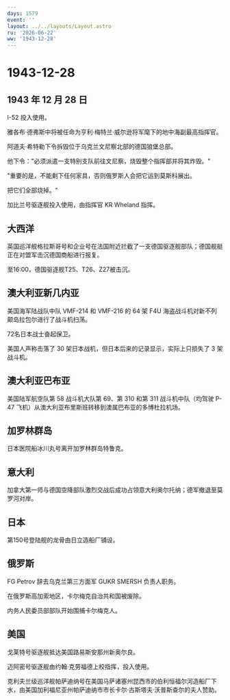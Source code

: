 ```yaml
---
days: 1579
event: ''
layout: ../../layouts/Layout.astro
ru: '2026-06-22'
ww: '1943-12-28'
---
```


# 1943-12-28

## 1943 年 12 月 28 日

I-52 投入使用。

雅各布·德弗斯中将被任命为亨利·梅特兰·威尔逊将军麾下的地中海副最高指挥官。

阿道夫·希特勒下令拆毁位于乌克兰文尼察北部的德国狼堡总部。

他下令："必须派遣一支特别支队前往文尼察，烧毁整个指挥部并将其炸毁。"

"重要的是，不能剩下任何家具，否则俄罗斯人会把它运到莫斯科展出。

把它们全部烧掉。"

加比兰号驱逐舰投入使用，由指挥官 KR Wheland 指挥。

## 大西洋

英国巡洋舰格拉斯哥号和企业号在法国附近拦截了一支德国驱逐舰部队；德国舰艇正在对盟军击沉德国商船进行报复。

至16:00，德国驱逐舰T25、T26、Z27被击沉。

## 澳大利亚新几内亚

美国海军陆战队中队 VMF-214 和 VMF-216 的 64 架 F4U
海盗战斗机对新不列颠岛拉包尔进行了战斗机扫荡。

72名日本战士奋起保卫。

美国人声称击落了 30 架日本战机，但日本后来的记录显示，实际上只损失了 3
架战斗机。

## 澳大利亚巴布亚

美国陆军航空队第 58 战斗机大队第 69、第 310 和第 311 战斗机中队（均驾驶
P-47 飞机）从澳大利亚布里斯班转移到澳属巴布亚的多博杜拉机场。

## 加罗林群岛

日本医院船冰川丸号离开加罗林群岛特鲁克。

## 意大利

加拿大第一师与德国空降部队激烈交战后成功占领意大利奥尔托纳；德军撤退至莫罗河对岸。

## 日本

第150号登陆舰的龙骨由日立造船厂铺设。

## 俄罗斯

FG Petrov 辞去乌克兰第三方面军 GUKR SMERSH 负责人职务。

在俄罗斯高加索地区，卡尔梅克自治共和国被废除。

内务人民委员部部队开始围捕卡尔梅克人。

## 美国

戈莱特号驱逐舰抵达美国路易斯安那州新奥尔良。

迈阿密号驱逐舰由约翰·克劳福德上校指挥，投入使用。

克利夫兰级巡洋舰帕萨迪纳号在美国马萨诸塞州昆西市的伯利恒福尔河造船厂下水，由美国加利福尼亚州帕萨迪纳市市长卡尔·古斯塔夫·沃普斯查尔的夫人赞助。